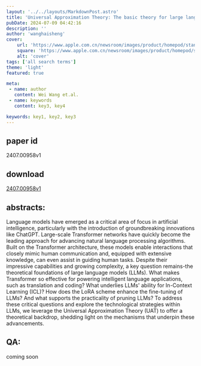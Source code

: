 ```yaml
---
layout: '../../layouts/MarkdownPost.astro'
title: 'Universal Approximation Theory: The basic theory for large language models'
pubDate: 2024-07-09 04:42:16
description: ''
author: 'wanghaisheng'
cover:
    url: 'https://www.apple.com.cn/newsroom/images/product/homepod/standard/Apple-HomePod-hero-230118_big.jpg.large_2x.jpg'
    square: 'https://www.apple.com.cn/newsroom/images/product/homepod/standard/Apple-HomePod-hero-230118_big.jpg.large_2x.jpg'
    alt: 'cover'
tags: ['all search terms'] 
theme: 'light'
featured: true

meta:
 - name: author
   content: Wei Wang et.al.
 - name: keywords
   content: key3, key4

keywords: key1, key2, key3
---
```


## paper id
2407.00958v1
## download
[2407.00958v1](http://arxiv.org/abs/2407.00958v1)
## abstracts:
Language models have emerged as a critical area of focus in artificial intelligence, particularly with the introduction of groundbreaking innovations like ChatGPT. Large-scale Transformer networks have quickly become the leading approach for advancing natural language processing algorithms. Built on the Transformer architecture, these models enable interactions that closely mimic human communication and, equipped with extensive knowledge, can even assist in guiding human tasks. Despite their impressive capabilities and growing complexity, a key question remains-the theoretical foundations of large language models (LLMs). What makes Transformer so effective for powering intelligent language applications, such as translation and coding? What underlies LLMs' ability for In-Context Learning (ICL)? How does the LoRA scheme enhance the fine-tuning of LLMs? And what supports the practicality of pruning LLMs? To address these critical questions and explore the technological strategies within LLMs, we leverage the Universal Approximation Theory (UAT) to offer a theoretical backdrop, shedding light on the mechanisms that underpin these advancements.
## QA:
coming soon
